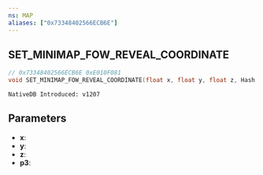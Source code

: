 ```yaml
---
ns: MAP
aliases: ["0x73348402566ECB6E"]
---
```

## SET_MINIMAP_FOW_REVEAL_COORDINATE

```c
// 0x73348402566ECB6E 0xE010F081
void SET_MINIMAP_FOW_REVEAL_COORDINATE(float x, float y, float z, Hash p3);
```

```
NativeDB Introduced: v1207
```

## Parameters
* **x**:
* **y**:
* **z**:
* **p3**:
